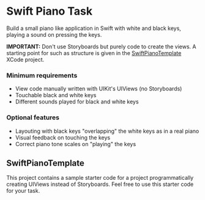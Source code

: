 # Swift Piano Task

Build a small piano like application in Swift with white and black keys, playing a sound on pressing the keys.

**IMPORTANT:** Don't use Storyboards but purely code to create the views. A starting point for such as structure is given in the [SwiftPianoTemplate](#swiftpianotemplate) XCode project.

### Minimum requirements

- View code manually written with UIKit's UIViews (no Storyboards)
- Touchable black and white keys
- Different sounds played for black and white keys

### Optional features

- Layouting with black keys "overlapping" the white keys as in a real piano
- Visual feedback on touching the keys
- Correct piano tone scales on "playing" the keys

## SwiftPianoTemplate

This project contains a sample starter code for a project programmatically creating UIViews instead of Storyboards. Feel free to use this starter code for your task.
